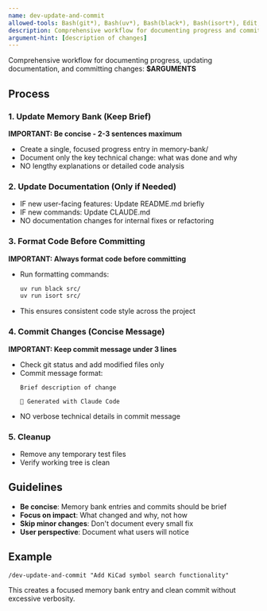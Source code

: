 ```yaml
---
name: dev-update-and-commit
allowed-tools: Bash(git*), Bash(uv*), Bash(black*), Bash(isort*), Edit, Read, Write, Task, Grep, Glob
description: Comprehensive workflow for documenting progress and committing changes
argument-hint: [description of changes]
---
```


Comprehensive workflow for documenting progress, updating documentation, and committing changes: **$ARGUMENTS**

## Process

### 1. Update Memory Bank (Keep Brief)
**IMPORTANT: Be concise - 2-3 sentences maximum**
- Create a single, focused progress entry in memory-bank/
- Document only the key technical change: what was done and why
- NO lengthy explanations or detailed code analysis

### 2. Update Documentation (Only if Needed)
- IF new user-facing features: Update README.md briefly
- IF new commands: Update CLAUDE.md
- NO documentation changes for internal fixes or refactoring

### 3. Format Code Before Committing
**IMPORTANT: Always format code before committing**
- Run formatting commands:
  ```bash
  uv run black src/
  uv run isort src/
  ```
- This ensures consistent code style across the project

### 4. Commit Changes (Concise Message)  
**IMPORTANT: Keep commit message under 3 lines**
- Check git status and add modified files only
- Commit message format:
  ```
  Brief description of change
  
  🤖 Generated with Claude Code
  ```
- NO verbose technical details in commit message

### 5. Cleanup
- Remove any temporary test files
- Verify working tree is clean

## Guidelines
- **Be concise**: Memory bank entries and commits should be brief
- **Focus on impact**: What changed and why, not how
- **Skip minor changes**: Don't document every small fix
- **User perspective**: Document what users will notice

## Example
```
/dev-update-and-commit "Add KiCad symbol search functionality"
```

This creates a focused memory bank entry and clean commit without excessive verbosity.
